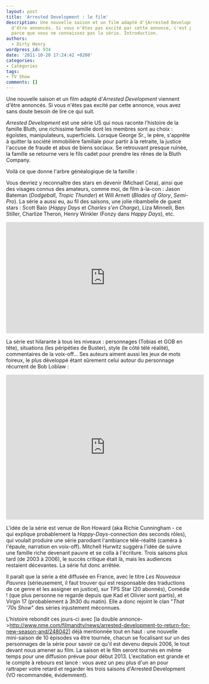 ```yaml
---
layout: post
title: 'Arrested Development : le film'
description: Une nouvelle saison et un film adapté d'{Arrested Development} viennent
  d'être annoncés. Si vous n'êtes pas excité par cette annonce, c'est probablement
  parce que vous ne connaissez pas la série. Introduction.
authors:
  - Dirty Henry
wordpress_id: 934
date: '2011-10-20 17:24:42 +0200'
categories:
- Catégories
tags:
- TV Show
comments: []
---
```

Une nouvelle saison et un film adapté d'*Arrested Development* viennent d'être annoncés. Si vous n'êtes pas excité par cette annonce, vous avez sans doute besoin de lire ce qui suit.

*Arrested Development* est une série US qui nous raconte l'histoire de la famille Bluth, une richissime famille dont les membres sont au choix : égoïstes, manipulateurs, superficiels. Lorsque George Sr., le père, s'apprête à quitter la société immobilière familiale pour partir à la retraite, la justice l'accuse de fraude et abus de biens sociaux. Se retrouvant presque ruinée, la famille se retourne vers le fils cadet pour prendre les rênes de la Bluth Company.

Voilà ce que donne l'arbre généalogique de la famille :

<img490>

Vous devriez y reconnaître des stars en devenir (Michael Cera), ainsi que des visages connus des amateurs, comme moi, de film à-la-con : Jason Bateman (*Dodgeball*, *Tropic Thunder*) et Will Arnett (*Blades of Glory*, *Semi-Pro*). La série a aussi eu, au fil des saisons, une jolie ribambelle de guest stars : Scott Baio (*Happy Days* et *Charles s'en Charge*), Liza Minnelli, Ben Stiller, Charlize Theron, Henry Winkler (Fonzy dans *Happy Days*), etc.

<iframe width="540" height="304" src="http://www.youtube.com/embed/N9TXVMkQ29g" frameborder="0" allowfullscreen></iframe>

La série est hilarante à tous les niveaux : personnages (Tobias et GOB en tête), situations (les péripéties de Buster), style (le côté télé réalité), commentaires de la voix-off... Ses auteurs aiment aussi les jeux de mots foireux, le plus développé étant sûrement celui autour du personnage récurrent de Bob Loblaw :

<iframe width="540" height="396" src="http://www.youtube.com/embed/mwWAsNZTnug" frameborder="0" allowfullscreen></iframe>

L'idée de la série est venue de Ron Howard (aka Richie Cunningham - ce qui explique probablement la *Happy-Days*-connection des seconds rôles), qui voulait produire une série parodiant l'ambiance télé-réalité (caméra à l'épaule, narration en voix-off). Mitchell Hurwitz suggéra l'idée de suivre une famille riche devenant pauvre et se colla à l'écriture. Trois saisons plus tard (de 2003 à 2006), le succès critique était là, mais les audiences restaient décevantes. La série fut donc arrêtée. 

Il paraît que la série a été diffusée en France, avec le titre *Les Nouveaux Pauvres* (sérieusement, il faut trouver qui est responsable des traductions de ce genre et les assigner en justice), sur TPS Star (20 abonnés), Comédie ! (que plus personne ne regarde depuis que Kad et Olivier sont partis), et Virgin 17 (probablement à 3h30 du matin). Elle a donc rejoint le clan "*That '70s Show*" des séries injustement méconnues.

L'histoire rebondit ces jours-ci avec [la double annonce->http://www.nme.com/filmandtv/news/arrested-development-to-return-for-new-season-and/248042] déjà mentionnée tout en haut : une nouvelle mini-saison de 10 épisodes va être tournée, chacun se focalisant sur un des personnages de la série pour savoir ce qu'il est devenu depuis 2006, le tout devant nous amener au film. La saison et le film seront tournés en même temps pour une diffusion prévue pour début 2013. L'excitation est grande et le compte à rebours est lancé : vous avez un peu plus d'un an pour rattraper votre retard et regarder les trois saisons d'Arrested Development (VO recommandée, évidemment).
